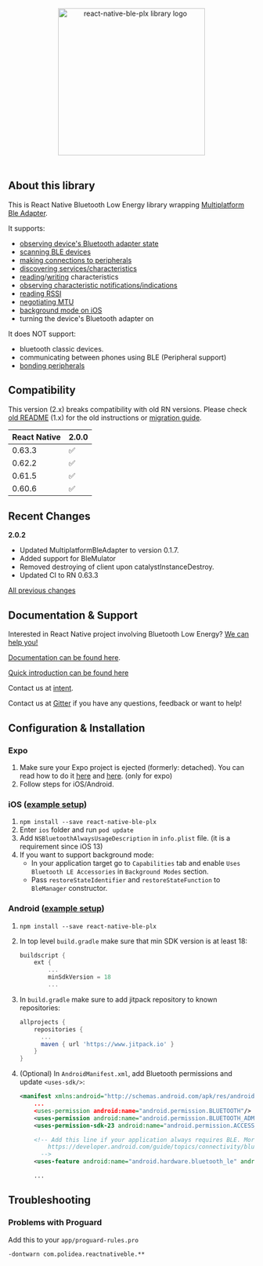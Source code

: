 <p align="center">
  <img
    alt="react-native-ble-plx library logo"
    src="docs/logo.png"
    height="300"
    style="margin-top: 20px; margin-bottom: 20px;"
  />
</p>

## About this library

This is React Native Bluetooth Low Energy library wrapping [Multiplatform Ble Adapter](https://github.com/dotintent/MultiPlatformBleAdapter/).

It supports:

- [observing device's Bluetooth adapter state](https://github.com/dotintent/react-native-ble-plx/wiki/Bluetooth-Adapter-State)
- [scanning BLE devices](https://github.com/dotintent/react-native-ble-plx/wiki/Bluetooth-Scanning)
- [making connections to peripherals](https://github.com/dotintent/react-native-ble-plx/wiki/Device-Connecting)
- [discovering services/characteristics](https://github.com/dotintent/react-native-ble-plx/wiki/Device-Service-Discovery)
- [reading](https://github.com/dotintent/react-native-ble-plx/wiki/Characteristic-Reading)/[writing](https://github.com/dotintent/react-native-ble-plx/wiki/Characteristic-Writing) characteristics
- [observing characteristic notifications/indications](https://github.com/dotintent/react-native-ble-plx/wiki/Characteristic-Notifying)
- [reading RSSI](https://github.com/dotintent/react-native-ble-plx/wiki/RSSI-Reading)
- [negotiating MTU](https://github.com/dotintent/react-native-ble-plx/wiki/MTU-Negotiation)
- [background mode on iOS](https://github.com/dotintent/react-native-ble-plx/wiki/Background-mode-(iOS))
- turning the device's Bluetooth adapter on

It does NOT support:

- bluetooth classic devices.
- communicating between phones using BLE (Peripheral support)
- [bonding peripherals](https://github.com/dotintent/react-native-ble-plx/wiki/Device-Bonding)

## Compatibility

This version (2.x) breaks compatibility with old RN versions. Please check [old README](./docs/README_V1.md) (1.x)
for the old instructions or [migration guide](./docs/MIGRATION_V1.md).

| React Native  | 2.0.0                          |
| ------------- | ------------------------------ |
| 0.63.3        | :white_check_mark:             |
| 0.62.2        | :white_check_mark:             |
| 0.61.5        | :white_check_mark:             |
| 0.60.6        | :white_check_mark:             |

## Recent Changes

**2.0.2**
- Updated MultiplatformBleAdapter to version 0.1.7.
- Added support for BleMulator
- Removed destroying of client upon catalystInstanceDestroy.
- Updated CI to RN 0.63.3

[All previous changes](CHANGELOG.md)

## Documentation & Support

Interested in React Native project involving Bluetooth Low Energy? [We can help you!](https://withintent.com/?utm_source=github&utm_medium=github&utm_campaign=external_traffic)

<!-- [Learn more about Polidea's React Native services](https://www.polidea.com/services/react-native/?utm_source=Github&utm_medium=Npaid&utm_campaign=Tech_RN&utm_term=Code&utm_content=GH_NOP_RN_COD_RNB001).

[Learn more about Polidea's BLE services](https://www.polidea.com/services/ble/?utm_source=Github&utm_medium=Npaid&utm_campaign=Tech_BLE&utm_term=Code&utm_content=GH_NOP_BLE_COD_RNB001). -->

[Documentation can be found here](https://dotintent.github.io/react-native-ble-plx/).

[Quick introduction can be found here](https://github.com/dotintent/react-native-ble-plx/blob/master/INTRO.md)

Contact us at [intent](https://withintent.com/contact-us/?utm_source=github&utm_medium=github&utm_campaign=external_traffic).

Contact us at [Gitter](https://gitter.im/RxBLELibraries/react-native-ble) if you have any questions, feedback or want to help!

## Configuration & Installation

### Expo

1. Make sure your Expo project is ejected (formerly: detached). You can read how to do it [here](https://docs.expo.io/versions/latest/expokit/eject/) and [here](https://docs.expo.io/versions/latest/expokit/expokit). (only for expo)
1. Follow steps for iOS/Android.

### iOS ([example setup](https://github.com/Cierpliwy/SensorTag))

1. `npm install --save react-native-ble-plx`
1. Enter `ios` folder and run `pod update`
1. Add `NSBluetoothAlwaysUsageDescription` in `info.plist` file. (it is a requirement since iOS 13)
1. If you want to support background mode:
   - In your application target go to `Capabilities` tab and enable `Uses Bluetooth LE Accessories` in
     `Background Modes` section.
   - Pass `restoreStateIdentifier` and `restoreStateFunction` to `BleManager` constructor.

### Android ([example setup](https://github.com/Cierpliwy/SensorTag))

1. `npm install --save react-native-ble-plx`
1. In top level `build.gradle` make sure that min SDK version is at least 18:

    ```groovy
    buildscript {
        ext {
            ...
            minSdkVersion = 18
            ...
    ```
1. In `build.gradle` make sure to add jitpack repository to known repositories:

    ```groovy
    allprojects {
        repositories {
          ...
          maven { url 'https://www.jitpack.io' }
        }
    }
    ```
1. (Optional) In `AndroidManifest.xml`, add Bluetooth permissions and update `<uses-sdk/>`:

    ```xml
    <manifest xmlns:android="http://schemas.android.com/apk/res/android"
        ...
        <uses-permission android:name="android.permission.BLUETOOTH"/>
        <uses-permission android:name="android.permission.BLUETOOTH_ADMIN"/>
        <uses-permission-sdk-23 android:name="android.permission.ACCESS_FINE_LOCATION"/>

        <!-- Add this line if your application always requires BLE. More info can be found on:
            https://developer.android.com/guide/topics/connectivity/bluetooth-le.html#permissions
          -->
        <uses-feature android:name="android.hardware.bluetooth_le" android:required="true"/>

        ...
    ```

## Troubleshooting

### Problems with Proguard

Add this to your `app/proguard-rules.pro`

```
-dontwarn com.polidea.reactnativeble.**
```

